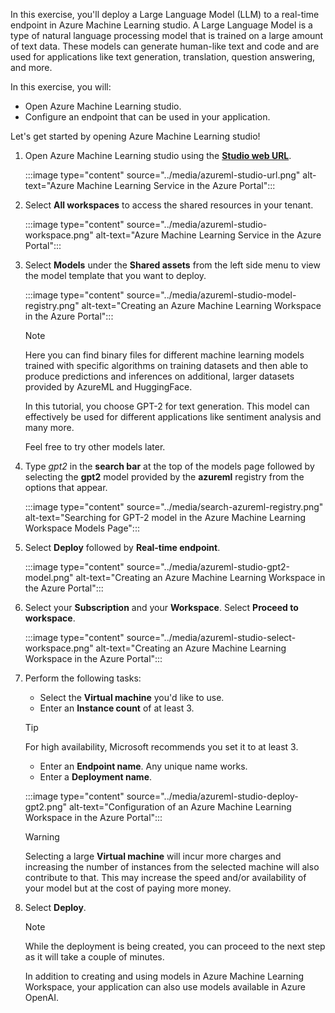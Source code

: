 <!-- markdownlint-disable MD041 -->

In this exercise, you'll deploy a Large Language Model (LLM) to a real-time endpoint in Azure Machine Learning studio. A Large Language Model is a type of natural language processing model that is trained on a large amount of text data. These models can generate human-like text and code and are used for applications like text generation, translation, question answering, and more.

In this exercise, you will:

- Open Azure Machine Learning studio.
- Configure an endpoint that can be used in your application.

Let's get started by opening Azure Machine Learning studio!

1. Open Azure Machine Learning studio using the [**Studio web URL**](https://ml.azure.com).

    :::image type="content" source="../media/azureml-studio-url.png" alt-text="Azure Machine Learning Service in the Azure Portal":::

2. Select **All workspaces** to access the shared resources in your tenant.

    :::image type="content" source="../media/azureml-studio-workspace.png" alt-text="Azure Machine Learning Service in the Azure Portal":::

3. Select **Models** under the **Shared assets** from the left side menu to view the model template that you want to deploy.

    :::image type="content" source="../media/azureml-studio-model-registry.png" alt-text="Creating an Azure Machine Learning Workspace in the Azure Portal":::

    > [!NOTE]
    > Here you can find binary files for different machine learning models trained with specific algorithms on training datasets and then able to produce predictions and inferences on additional, larger datasets provided by AzureML and HuggingFace.
    >
    > In this tutorial, you choose GPT-2 for text generation. This model can effectively be used for different applications like sentiment analysis and many more.
    >
    > Feel free to try other models later.

4. Type *gpt2* in the **search bar** at the top of the models page followed by selecting the **gpt2** model provided by the **azureml** registry from the options that appear.

    :::image type="content" source="../media/search-azureml-registry.png" alt-text="Searching for GPT-2 model in the Azure Machine Learning Workspace Models Page":::

5. Select **Deploy** followed by **Real-time endpoint**.

    :::image type="content" source="../media/azureml-studio-gpt2-model.png" alt-text="Creating an Azure Machine Learning Workspace in the Azure Portal":::

6. Select your **Subscription** and your **Workspace**. Select **Proceed to workspace**.

    :::image type="content" source="../media/azureml-studio-select-workspace.png" alt-text="Creating an Azure Machine Learning Workspace in the Azure Portal":::

7. Perform the following tasks:
    - Select the **Virtual machine** you'd like to use.
    - Enter an **Instance count** of at least 3.

    > [!TIP]
    > For high availability, Microsoft recommends you set it to at least 3.

    - Enter an **Endpoint name**. Any unique name works.
    - Enter a **Deployment name**.

    :::image type="content" source="../media/azureml-studio-deploy-gpt2.png" alt-text="Configuration of an Azure Machine Learning Workspace in the Azure Portal":::

    > [!WARNING]
    > Selecting a large **Virtual machine** will incur more charges and increasing the number of instances from the selected machine will also contribute to that.
    > This may increase the speed and/or availability of your model but at the cost of paying more money.

8. Select **Deploy**.

    > [!NOTE]
    > While the deployment is being created, you can proceed to the next step as it will take a couple of minutes.
    >
    > In addition to creating and using models in Azure Machine Learning Workspace, your application can also use models available in Azure OpenAI.
